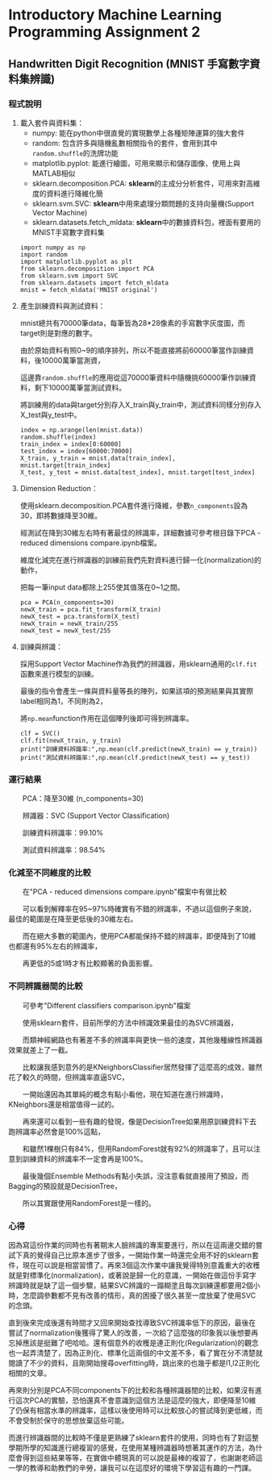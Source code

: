 # Introductory Machine Learning Programming Assignment 2
## Handwritten Digit Recognition (MNIST 手寫數字資料集辨識)

### 程式說明
<ol>
  <li>
    載入套件與資料集： <ul>
    <li>numpy: 能在python中很直覺的實現數學上各種矩陣運算的強大套件</li>
    <li>random: 包含許多與隨機亂數相關指令的套件，會用到其中<code>random.shuffle</code>的洗牌功能</li>
    <li>matplotlib.pyplot: 能進行繪圖，可用來顯示和儲存圖像，使用上與MATLAB相似</li>
    <li>sklearn.decomposition.PCA: <strong>sklearn</strong>的主成分分析套件，可用來對高維度的資料進行降維化簡</li>
    <li>sklearn.svm.SVC: <strong>sklearn</strong>中用來處理分類問題的支持向量機(Support Vector Machine)</li>
    <li>sklearn.datasets.fetch_mldata: <strong>sklearn</strong>中的數據資料包，裡面有要用的MNIST手寫數字資料集</li>
    </ul>
<pre><code>import numpy as np
import random
import matplotlib.pyplot as plt
from sklearn.decomposition import PCA
from sklearn.svm import SVC
from sklearn.datasets import fetch_mldata
mnist = fetch_mldata('MNIST original')</pre></code>
  </li>
  <li>
    產生訓練資料與測試資料：
    <p>mnist總共有70000筆data，每筆皆為28*28像素的手寫數字灰度圖，而target則是對應的數字。</p>
    <p>由於原始資料有照0~9的順序排列，所以不能直接將前60000筆當作訓練資料，後10000萬筆當測資，</p>
    <p>這邊靠<code>random.shuffle</code>的應用從這70000筆資料中隨機挑60000筆作訓練資料，剩下10000萬筆當測試資料。</p>
    <p>將訓練用的data與target分別存入X_train與y_train中，測試資料同樣分別存入X_test與y_test中。</p>
<pre><code>index = np.arange(len(mnist.data))
random.shuffle(index)
train_index = index[0:60000]
test_index = index[60000:70000]
X_train, y_train = mnist.data[train_index], mnist.target[train_index]
X_test, y_test = mnist.data[test_index], mnist.target[test_index]</pre></code>
  </li>
  <li>
    Dimension Reduction：
    <p>使用sklearn.decomposition.PCA套件進行降維，參數<code>n_components</code>設為30，即將數據降至30維。</p>
    <p>經測試在降到30維左右時有著最佳的辨識率，詳細數據可參考根目錄下PCA - reduced dimensions compare.ipynb檔案。</p>
    <p>維度化減完在進行辨識器的訓練前我們先對資料進行歸一化(normalization)的動作，</p>
    <p>把每一筆input data都除上255使其值落在0~1之間。</p>
<pre><code>pca = PCA(n_components=30)
newX_train = pca.fit_transform(X_train)
newX_test = pca.transform(X_test)
newX_train = newX_train/255
newX_test = newX_test/255</pre></code>
  </li>
  <li>
    訓練與辨識：
    <p>採用Support Vector Machine作為我們的辨識器，用sklearn通用的<code>clf.fit</code>函數來進行模型的訓練。</p>
    <p>最後的指令會產生一條與資料量等長的陣列，如果該項的預測結果與其實際label相同為1，不同則為2，</p>
    <p>將<code>np.mean</code>function作用在這個陣列後即可得到辨識率。</p>
<pre><code>clf = SVC()
clf.fit(newX_train, y_train)
print("訓練資料辨識率:",np.mean(clf.predict(newX_train) == y_train))
print("測試資料辨識率:",np.mean(clf.predict(newX_test) == y_test))
</pre></code>
  </li>
</ol>

### 運行結果
<p>　　PCA：降至30維 (n_components=30)</p>
<p>　　辨識器：SVC (Support Vector Classification)</p>
<p>　　訓練資料辨識率：99.10%</p>
<p>　　測試資料辨識率：98.54%</p>

### 化減至不同維度的比較
<p>　　在"PCA - reduced dimensions compare.ipynb"檔案中有做比較</p>
<p>　　可以看到解釋率在95~97%時確實有不錯的辨識率，不過以這個例子來說，最佳的範圍是在降至更低後的30維左右。</p>
<p>　　而在絕大多數的範圍內，使用PCA都能保持不錯的辨識率，即便降到了10維也都還有95%左右的辨識率，</p>
<p>　　再更低的5或1時才有比較顯著的負面影響。</p>

### 不同辨識器間的比較
<p>　　可參考"Different classifiers comparison.ipynb"檔案</p>
<p>　　使用sklearn套件，目前所學的方法中辨識效果最佳的為SVC辨識器，</p>
<p>　　而類神經網路也有著差不多的辨識率與更快一些的速度，其他幾種線性辨識器效果就差上了一截。</p>
<p>　　比較讓我感到意外的是KNeighborsClassifier居然發揮了這麼高的成效，雖然花了較久的時間，但辨識率直逼SVC，</p>
<p>　　一開始還因為其單純的概念有點小看他，現在知道在進行辨識時，KNeighbors還是相當值得一試的。</p>
<p>　　再來還可以看到一些有趣的發現，像是DecisionTree如果用原訓練資料下去跑辨識率必然會是100%這點，</p>
<p>　　和雖然1棵樹只有84%，但用RandomForest就有92%的辨識率了，且可以注意到訓練資料的辨識率不一定會再是100%。</p>
<p>　　最後幾個Ensemble Methods有點小失誤，沒注意看就直接用了預設，而Bagging的預設就是DecisionTree，</p>
<p>　　所以其實跟使用RandomForest是一樣的。</p>

### 心得
<p>因為寫這份作業的同時也有著期末人臉辨識的專案要進行，所以在這兩邊交錯的嘗試下真的覺得自己比原本進步了很多，一開始作業一時還完全用不好的sklearn套件，現在可以說是相當習慣了。再來3個這次作業中讓我覺得特別意義重大的收穫就是對標準化(normalization)，或著說是歸一化的意識，一開始在做這份手寫字辨識時就是缺了這一個步驟，結果SVC辨識的一蹋糊塗且每次訓練還都要用2個小時，怎麼調參數都不見有改善的情形，真的困擾了很久甚至一度放棄了使用SVC的念頭。</p>
<p>直到後來完成後還有時間才又回來開始查找導致SVC辨識率低下的原因，最後在嘗試了normalization後獲得了驚人的改善，一次給了這麼強的印象我以後想要再忘掉應該是挺難了吧哈哈。還有個意外的收穫是連正則化(Regularization)的觀念也一起弄清楚了，因為正則化、標準化這兩個的中文差不多，看了實在分不清楚就閱讀了不少的資料，且剛開始搜尋overfitting時，跳出來的也幾乎都是l1,l2正則化相關的文章。</p>
<p>再來則分別是PCA不同components下的比較和各種辨識器間的比較，如果沒有進行這次PCA的實驗，恐怕還真不會意識到這個方法是這麼的強大，即便降至10維了仍保有相當水準的辨識率，這樣以後使用時可以比較放心的嘗試降到更低維，而不會受制於保守的思想放棄這些可能。</p>
<p>而進行辨識器間的比較時不僅是更熟練了sklearn套件的使用，同時也有了對這整學期所學的知識進行總複習的感覺，在使用某種辨識器時想著其運作的方法，為什麼會得到這些結果等等，在實做中體現真的可以說是最棒的複習了，也謝謝老師這一學的教導和助教們的辛勞，讓我可以在這麼好的環境下學習這有趣的一門課。</p>
<p>　　</p>
<p>　　</p>
